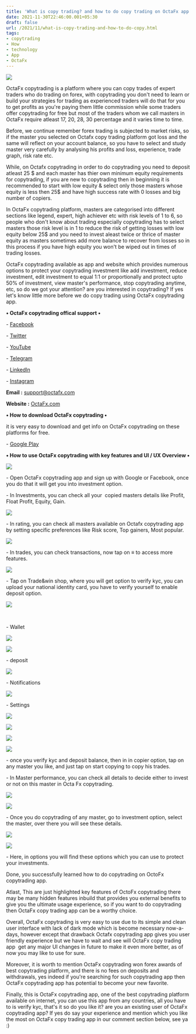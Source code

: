 ```yaml
---
title: 'What is copy trading? and how to do copy trading on OctaFx app.'
date: 2021-11-30T22:46:00.001+05:30
draft: false
url: /2021/11/what-is-copy-trading-and-how-to-do-copy.html
tags: 
- copytrading
- How
- technology
- App
- OctaFx
---
```


 [![](https://lh3.googleusercontent.com/-LSFeQRTjgRM/YaZcdHFHNGI/AAAAAAAAHpw/5Zbt0qxCpc83XtAsZJ5jTMlTlGdp4KDRQCLcBGAsYHQ/s1600/1638292593948072-0.png)](https://lh3.googleusercontent.com/-LSFeQRTjgRM/YaZcdHFHNGI/AAAAAAAAHpw/5Zbt0qxCpc83XtAsZJ5jTMlTlGdp4KDRQCLcBGAsYHQ/s1600/1638292593948072-0.png) 

  

OctaFx copytrading is a platform where you can copy trades of expert traders who do trading on forex, with copytrading you don't need to learn or build your strategies for trading as experienced traders will do that for you to get profits as you're paying them little commission while some traders offer copytrading for free but most of the traders whom we call masters in OctaFx require atleast 17, 20, 28, 30 percentage and it varies time to time.

  

Before, we continue remember forex trading is subjected to market risks, so if the master you selected on Octafx copy trading platform got loss and the same will reflect on your account balance, so you have to select and study master very carefully by analysing his profits and loss, experience, trade graph, risk rate etc.

  

While, on Octafx copytrading in order to do copytrading you need to deposit atleast 25 $ and each master has thier own minimum equity requirements for copytrading, if you are new to copytrading then in beginning it is recommended to start with low equity & select only those masters whose equity is less then 25$ and have high success rate with 0 losses and big number of copiers.

  

In OctaFx copytrading platform, masters are categorised into different sections like legend, expert, high achiever etc with risk levels of 1 to 6, so people who don't know about trading especially copytrading has to select masters those risk level is in 1 to reduce the risk of getting losses with low equity below 25$ and you need to invest aleast twice or thrice of master equity as masters sometimes add more balance to recover from losses so in this process if you have high equity you won't be wiped out in times of trading losses.

  

OctaFx copytrading available as app and website which provides numerous options to protect your copytrading investment like add investment, reduce investment, edit investment to equal 1:1 or proportionally and protect upto 50% of investment, view master's performance, stop copytrading anytime, etc, so do we got your attention? are you interested in copytrading? If yes let's know little more before we do copy trading using OctaFx copytrading app.

  

**• OctaFx copytrading offical support •**

\- [Facebook](https://www.facebook.com/octafx)

\- [Twitter](https://twitter.com/octafx)

\- [YouTube](https://www.youtube.com/user/octafx)

\- [Telegram](https://t.me/real_octafx_analytics)

\- [LinkedIn](https://www.linkedin.com/company/octafx-official)

\- [Instagram](https://www.instagram.com/octafx_official/)

  

**Email :** [support@octafx.com](mailto:support@octafx.com)

**Website :** [OctaFx.com](http://OctaFx.com)

**• How to download OctaFx copytrading •**

  

it is very easy to download and get info on OctaFx copytrading on these platforms for free.

  

\- [Google Play](https://play.google.com/store/apps/details?id=com.octafx.copytrade)

  

**• How to use OctaFx copytrading with key features and UI / UX Overview •**

 **[![](https://lh3.googleusercontent.com/-3hcQDQBt9Vw/YaZccRqQrgI/AAAAAAAAHps/ENHDwVZOIpYoh33KG63F7vyttQN42njegCLcBGAsYHQ/s1600/1638292591053102-1.png)](https://lh3.googleusercontent.com/-3hcQDQBt9Vw/YaZccRqQrgI/AAAAAAAAHps/ENHDwVZOIpYoh33KG63F7vyttQN42njegCLcBGAsYHQ/s1600/1638292591053102-1.png)** 

\- Open OctaFx copytrading app and sign up with Google or Facebook, once you do that it will get you into investment option.

  

\- In Investments, you can check all your  copied masters details like Profit, Float Profit, Equity, Gain.

  

 [![](https://lh3.googleusercontent.com/-cEi2iZQ0Frk/YaZcaIg3RtI/AAAAAAAAHpo/PvgJLZiHTAoVnvmIPcWkl00IJde9WQ-tgCLcBGAsYHQ/s1600/1638292565879641-2.png)](https://lh3.googleusercontent.com/-cEi2iZQ0Frk/YaZcaIg3RtI/AAAAAAAAHpo/PvgJLZiHTAoVnvmIPcWkl00IJde9WQ-tgCLcBGAsYHQ/s1600/1638292565879641-2.png) 

  

\- In rating, you can check all masters available on Octafx copytrading app by setting specific preferences like Risk score, Top gainers, Most popular.

  

 [![](https://lh3.googleusercontent.com/-chpiHd0yTrk/YaZcVGYi1WI/AAAAAAAAHpg/ir3vryEd_KcasZnRTB9gtqsihAWG_-4RwCLcBGAsYHQ/s1600/1638292556225756-3.png)](https://lh3.googleusercontent.com/-chpiHd0yTrk/YaZcVGYi1WI/AAAAAAAAHpg/ir3vryEd_KcasZnRTB9gtqsihAWG_-4RwCLcBGAsYHQ/s1600/1638292556225756-3.png) 

  

\- In trades, you can check transactions, now tap on **≡** to access more features.

  

 [![](https://lh3.googleusercontent.com/-LJTgzvcjJRw/YaZcS0JRvVI/AAAAAAAAHpU/lDKtLDCX6DwI4NOIqLvi61SxdMEDDgQywCLcBGAsYHQ/s1600/1638292539973797-4.png)](https://lh3.googleusercontent.com/-LJTgzvcjJRw/YaZcS0JRvVI/AAAAAAAAHpU/lDKtLDCX6DwI4NOIqLvi61SxdMEDDgQywCLcBGAsYHQ/s1600/1638292539973797-4.png) 

  

\- Tap on Trade&win shop, where you will get option to verify kyc, you can upload your national identity card, you have to verify yourself to enable deposit option.

  

 [![](https://lh3.googleusercontent.com/-gFZbI0Waj9Y/YaZcO0RgoRI/AAAAAAAAHpM/A-pj-LSBVnoplF4VEUP5FKvD7eAJMBQuQCLcBGAsYHQ/s1600/1638292531900690-5.png)](https://lh3.googleusercontent.com/-gFZbI0Waj9Y/YaZcO0RgoRI/AAAAAAAAHpM/A-pj-LSBVnoplF4VEUP5FKvD7eAJMBQuQCLcBGAsYHQ/s1600/1638292531900690-5.png) 

 

\- Wallet

  

 [![](https://lh3.googleusercontent.com/-iPrShWDLjCg/YaZcMi84FKI/AAAAAAAAHpI/hh9ERscNNVkczOwDklXbSwc9MVuoL0zKwCLcBGAsYHQ/s1600/1638292510245712-6.png)](https://lh3.googleusercontent.com/-iPrShWDLjCg/YaZcMi84FKI/AAAAAAAAHpI/hh9ERscNNVkczOwDklXbSwc9MVuoL0zKwCLcBGAsYHQ/s1600/1638292510245712-6.png) 

  

 **[![](https://lh3.googleusercontent.com/-lVKHHCt8Oe8/YaZcHRx7nCI/AAAAAAAAHpE/tmYVEqVs4x0aN_1j3Qxdg51QWwgxwqQLQCLcBGAsYHQ/s1600/1638292502075691-7.png)](https://lh3.googleusercontent.com/-lVKHHCt8Oe8/YaZcHRx7nCI/AAAAAAAAHpE/tmYVEqVs4x0aN_1j3Qxdg51QWwgxwqQLQCLcBGAsYHQ/s1600/1638292502075691-7.png)** 

\- deposit

  

 [![](https://lh3.googleusercontent.com/-Y_WFg2opJPM/YaZcFSJTiBI/AAAAAAAAHo8/eJINrmvFI_gp-djNxvs5gUrsHaMdv1KyACLcBGAsYHQ/s1600/1638292495759039-8.png)](https://lh3.googleusercontent.com/-Y_WFg2opJPM/YaZcFSJTiBI/AAAAAAAAHo8/eJINrmvFI_gp-djNxvs5gUrsHaMdv1KyACLcBGAsYHQ/s1600/1638292495759039-8.png) 

  

\- Notifications

  

 [![](https://lh3.googleusercontent.com/-TSMxl2ZOg2c/YaZcD7rtz-I/AAAAAAAAHo4/rnKi9UECDKAF2wP7SibKhESsv0i68A0wQCLcBGAsYHQ/s1600/1638292484336109-9.png)](https://lh3.googleusercontent.com/-TSMxl2ZOg2c/YaZcD7rtz-I/AAAAAAAAHo4/rnKi9UECDKAF2wP7SibKhESsv0i68A0wQCLcBGAsYHQ/s1600/1638292484336109-9.png) 

  

  

\- Settings

  

 [![](https://lh3.googleusercontent.com/-xICxHf6nZPo/YaZcAxpjKUI/AAAAAAAAHo0/F1bm4F9rIhwgoSzU6SVrBkVOjxFDnqZCACLcBGAsYHQ/s1600/1638292468004120-10.png)](https://lh3.googleusercontent.com/-xICxHf6nZPo/YaZcAxpjKUI/AAAAAAAAHo0/F1bm4F9rIhwgoSzU6SVrBkVOjxFDnqZCACLcBGAsYHQ/s1600/1638292468004120-10.png) 

  

 [![](https://lh3.googleusercontent.com/-E_WZ-_4bdLU/YaZb8xYoc2I/AAAAAAAAHow/V7hNqmhiv44I6to1CsoVXxkkRbq057vDgCLcBGAsYHQ/s1600/1638292457106426-11.png)](https://lh3.googleusercontent.com/-E_WZ-_4bdLU/YaZb8xYoc2I/AAAAAAAAHow/V7hNqmhiv44I6to1CsoVXxkkRbq057vDgCLcBGAsYHQ/s1600/1638292457106426-11.png) 

  

 [![](https://lh3.googleusercontent.com/-NuAOqE32K8w/YaZb6JPeLlI/AAAAAAAAHoo/coyQKGo_o-keUSt5Nu4FwPo8H3OGczyMwCLcBGAsYHQ/s1600/1638292441414090-12.png)](https://lh3.googleusercontent.com/-NuAOqE32K8w/YaZb6JPeLlI/AAAAAAAAHoo/coyQKGo_o-keUSt5Nu4FwPo8H3OGczyMwCLcBGAsYHQ/s1600/1638292441414090-12.png) 

  

 [![](https://lh3.googleusercontent.com/-tMUHXdRrZFQ/YaZb2NBao4I/AAAAAAAAHoc/xnKJH-BTK8MsY0jnUwu2R-Dfa125TDQaACLcBGAsYHQ/s1600/1638292402360741-13.png)](https://lh3.googleusercontent.com/-tMUHXdRrZFQ/YaZb2NBao4I/AAAAAAAAHoc/xnKJH-BTK8MsY0jnUwu2R-Dfa125TDQaACLcBGAsYHQ/s1600/1638292402360741-13.png) 

  

  

\- once you verify kyc and deposit balance, then in in copier option, tap on any master you like, and just tap on start copying to copy his trades.  

  

\- In Master performance, you can check all details to decide either to invest or not on this master in Octa Fx copytrading.

  

 [![](https://lh3.googleusercontent.com/-uqmu2wG_94g/YaZbsa6nxzI/AAAAAAAAHoU/ueNi3JTRuHwbuB9zOp1NlpZqNRoqzu_MwCLcBGAsYHQ/s1600/1638292388478063-14.png)](https://lh3.googleusercontent.com/-uqmu2wG_94g/YaZbsa6nxzI/AAAAAAAAHoU/ueNi3JTRuHwbuB9zOp1NlpZqNRoqzu_MwCLcBGAsYHQ/s1600/1638292388478063-14.png) 

  

 [![](https://lh3.googleusercontent.com/-82YC0ntAZp0/YaZbo4SD09I/AAAAAAAAHoQ/IyPRor_PKucW9sKGDzP6wejunqCFl9b-QCLcBGAsYHQ/s1600/1638292378072015-15.png)](https://lh3.googleusercontent.com/-82YC0ntAZp0/YaZbo4SD09I/AAAAAAAAHoQ/IyPRor_PKucW9sKGDzP6wejunqCFl9b-QCLcBGAsYHQ/s1600/1638292378072015-15.png) 

  

  

\- Once you do copytrading of any master, go to investment option, select the master, over there you will see these details.

  

 [![](https://lh3.googleusercontent.com/-Q8c-TS27ihc/YaZbmY_jF1I/AAAAAAAAHoM/Kz2MlRhSK6U61HnltpUxR975sEPPU9SMwCLcBGAsYHQ/s1600/1638292352310577-16.png)](https://lh3.googleusercontent.com/-Q8c-TS27ihc/YaZbmY_jF1I/AAAAAAAAHoM/Kz2MlRhSK6U61HnltpUxR975sEPPU9SMwCLcBGAsYHQ/s1600/1638292352310577-16.png) 

  

  

 [![](https://lh3.googleusercontent.com/-1IFUWup7Ryk/YaZbf4REl-I/AAAAAAAAHoI/oZRbbC_OzVYhvxAbhZ5eHPEoWzkhNCKBQCLcBGAsYHQ/s1600/1638292338805648-17.png)](https://lh3.googleusercontent.com/-1IFUWup7Ryk/YaZbf4REl-I/AAAAAAAAHoI/oZRbbC_OzVYhvxAbhZ5eHPEoWzkhNCKBQCLcBGAsYHQ/s1600/1638292338805648-17.png) 

  

  

  

  

  

  

\- Here, in options you will find these options which you can use to protect your investments.

  

Done, you successfully learned how to do copytrading on OctoFx copytrading app.

  

Atlast, This are just highlighted key features of OctoFx copytrading there may be many hidden features inbuild that provides you external benefits to give you the ultimate usage experience, so if you want to do copytrading then OctaFx copy trading app can be a worthy choice.

  

Overall, OctaFx copytrading is very easy to use due to its simple and clean user interface with lack of dark mode which is become necessary now-a-days, however except that drawback Octafx copytrading app gives you user friendly experience but we have to wait and see will OctaFx copy trading app  get any major UI changes in future to make it even more better, as of now you may like to use for sure.

  

Moreover, it is worth to mention OctaFx copytrading won forex awards of best copytrading platform, and there is no fees on deposits and withdrawals, yes indeed if you're searching for such copytrading app then OctaFx copytrading app has potential to become your new favorite.

  

Finally, this is OctaFx copytrading app, one of the best copytrading platform available on internet, you can use this app from any countries, all you have to is verify kyc, that's it so do you like it? are you an existing user of OctaFx copytrading app? If yes do say your experience and mention which you like the most on OctaFx copy trading app in our comment section below, see ya :)